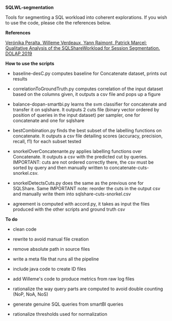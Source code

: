 **SQLWL-segmentation**

Tools for segmenting a SQL workload into coherent explorations.
If you wish to use the code, please cite the references below.


**References**

[Verónika Peralta, Willeme Verdeaux, Yann Raimont, Patrick Marcel: Qualitative Analysis of the SQLShareWorkload for Session Segmentation. DOLAP 2019](http://ceur-ws.org/Vol-2324/Paper18-PMarcel.pdf)


**How to use the scripts**

- baseline-desC.py computes baseline for Concatenate dataset, prints out results

- correlationToGroundTruth.py computes correlation of the input dataset based on the columns given, it outputs a csv file and pops up a figure

- balance-dopan-smartbi.py learns the svm classifier for concatenate and transfer it on sqlshare. It outputs 2 cuts file (binary vector ordered by position of queries in the input dataset) per sampler, one for concatenate and one for sqlshare

- bestCombination.py finds the best subset of the labelling functions on concatenate. It outputs a csv file detailing scores (accuracy, precision, recall, f1) for each subset tested

- snorkelOverConcatenante.py applies labelling functions over Concatenate. It outputs a csv with the predicted cut by queries. IMPORTANT: cuts are not ordered correctly there, the csv must be sorted by query and then manually written to concatenate-cuts-snorkel.csv.

- snorkelDetectsCuts.py does the same as the previous one for SQLShare. Same IMPORTANT note: reorder the cuts in the output csv and manually write them into sqlshare-cuts-snorkel.csv

- agreement is computed with accord.py, it takes as input the files produced with the other scripts and ground truth csv



**To do**

- clean code

- rewrite to avoid manual file creation

- remove absolute path in source files

- write a meta file that runs all the pipeline

- include java code to create ID files

- add Willeme's code to produce metrics from raw log files

- rationalize the way query parts are computed to avoid double counting (NoP, NoA, NoS)

- generate genuine SQL queries from smartBI queries
 
- rationalize thresholds used for normalization 